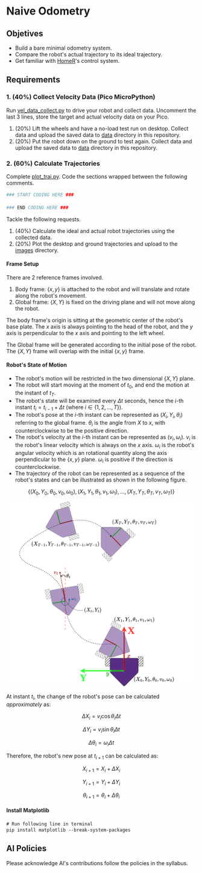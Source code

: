# Naive Odometry

## Objetives

- Build a bare minimal odometry system.
- Compare the robot's actual trajectory to its ideal trajectory.
- Get familiar with [HomeR](https://github.com/linzhangUCA/homer)'s control system.

## Requirements

### 1. (40%) Collect Velocity Data (Pico MicroPython)

Run [vel_data_collect.py](vel_data_collect.py) to drive your robot and collect data.
Uncomment the last 3 lines, store the target and actual velocity data on your Pico.

1. (20%) Lift the wheels and have a no-load test run on desktop. Collect data and upload the saved data to [data](/data/) directory in this repository.
2. (20%) Put the robot down on the ground to test again. Collect data and upload the saved data to [data](/data/) directory in this repository.

### 2. (60%) Calculate Trajectories

Complete [plot_traj.py](plot_traj.py). Code the sections wrapped between the following comments.

```python
### START CODING HERE ###

### END CODING HERE ###
```

Tackle the following requests.

1. (40%) Calculate the ideal and actual robot trajectories using the collected data.
2. (20%) Plot the desktop and ground trajectories and upload to the [images](images/) directory.

#### Frame Setup


There are 2 reference frames involved.

1. Body frame: $\{x, y\}$ is attached to the robot and will translate and rotate along the robot's movement.
2. Global frame: $\{X, Y\}$ is fixed on the driving plane and will not move along the robot.

The body frame's origin is sitting at the geometric center of the robot's base plate. The $x$ axis is always pointing to the head of the robot, and the $y$ axis is perpendicular to the $x$ axis and pointing to the left wheel.

The Global frame will be generated according to the initial pose of the robot. The $\{X, Y\}$ frame will overlap with the initial $\{x, y\}$ frame.

#### Robot's State of Motion

- The robot's motion will be restricted in the two dimensional $\{X, Y\}$ plane.
- The robot will start moving at the moment of $t_0$, and end the motion at the instant of $t_T$.
- The robot's state will be examined every $\Delta t$ seconds, hence the $i$-th instant $t_i = t_{i-1} + \Delta t$ (where $i \in \{ 1, 2, \dots, T \}$).
- The robot's pose at the $i$-th instant can be represented as $(X_i, Y_i, \theta_i)$ referring to the global frame.
$\theta_i$ is the angle from $X$ to $x$, with counterclockwise to be the positive direction.
- The robot's velocity at the $i$-th instant can be represented as $(v_i, \omega_i)$.
$v_i$ is the robot's linear velocity which is always on the $x$ axis. 
$\omega_i$ is the robot's angular velocity which is an rotational quantity along the axis perpendicular to the $\{x, y\}$ plane. 
$\omega_i$ is positive if the direction is counterclockwise.
- The trajectory of the robot can be represented as a sequence of the robot's states and can be illustrated as shown in the following figure.
```math
\{(X_0, Y_0, \theta_0, v_0, \omega_0), (X_1, Y_1, \theta_1, v_1, \omega_1), \dots, (X_T, Y_T, \theta_T, v_T, \omega_T)\}
```
![odom_frame](images/odom_frame.png)

At instant $t_i$, the change of the robot's pose can be calculated *approximately* as:
```math
\Delta X_i = v_i \cos \theta_i \Delta t
```
```math
\Delta Y_i = v_i \sin \theta_i \Delta t
```
```math
\Delta \theta_i = \omega_i \Delta t

```
Therefore, the robot's new pose at $t_{i+1}$ can be calculated as:
```math
X_{i+1} = X_i + \Delta X_i
```
```math
Y_{i+1} = Y_i + \Delta Y_i
```
```math
\theta_{i+1} = \theta_i + \Delta \theta_i
```

#### Install Matplotlib

```console
# Run following line in terminal
pip install matplotlib --break-system-packages
```

## AI Policies

Please acknowledge AI's contributions follow the policies in the syllabus.
